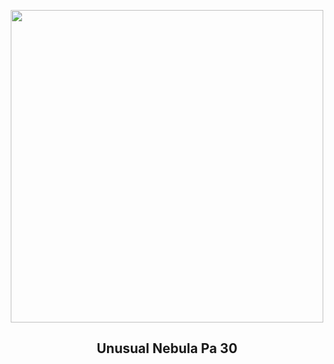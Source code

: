 
<p align="center"><img src="https://apod.nasa.gov/apod/image/2404/Pa30V_NASA_960.jpg" width="500" height="500"></p>
<h2 align="center"> Unusual Nebula Pa 30 </h2>
